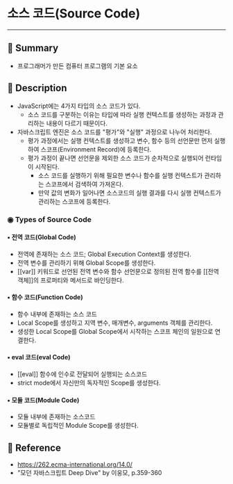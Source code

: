 # 소스 코드(Source Code)
---
## 📌 Summary
- 프로그래머가 만든 컴퓨터 프로그램의 기본 요소
## 📌 Description
- JavaScript에는 4가지 타입의 소스 코드가 있다.
	- 소스 코드를 구분하는 이유는 타입에 따라 실행 컨텍스트를 생성하는 과정과 관리하는 내용이 다르기 때문이다.
- 자바스크립트 엔진은 소스 코드를 "평가"와 "실행" 과정으로 나누어 처리한다.
	- 평가 과정에서는 실행 컨텍스트를 생성하고  변수, 함수 등의 선언문만 먼저 실행하여 스코프(Environment Record)에 등록한다.
	- 평가 과정이 끝나면 선언문을 제외한 소스 코드가 순차적으로 실행되어 런타임이 시작된다.
		- 소스 코드를 실행하기 위해 필요한 변수나 함수를 실행 컨텍스트가 관리하는 스코프에서 검색하여 가져온다.
		- 만약 값의 변화가 일어나면 소스코드의 실행 결과를 다시 실행 컨텍스트가 관리하는 스코프에 등록한다.
### ◉ Types of Source Code
#### ▪︎ 전역 코드(Global Code)
- 전역에 존재하는 소스 코드; Global Execution Context를 생성한다.
- 전역 변수를 관리하기 위해 Global Scope를 생성한다.
- [[var]] 키워드로 선언된 전역 변수와 함수 선언문으로 정의된 전역 함수를 [[전역 객체]]의 프로퍼티와 메서드로 바인딩한다.
#### ▪︎ 함수 코드(Function Code)
- 함수 내부에 존재하는 소스 코드
- Local Scope를 생성하고 지역 변수, 매개변수, arguments 객체를 관리한다.
- 생성한 Local Scope를 Global Scope에서 시작하는 스코프 체인의 일원으로 연결한다.
#### ▪︎ eval 코드(eval Code)
- [[eval]] 함수에 인수로 전달되어 실행되는 소스코드
- strict mode에서 자신만의 독자적인 Scope를 생성한다.
#### ▪︎ 모듈 코드(Module Code)
- 모듈 내부에 존재하는 소스코드
- 모듈별로 독립적인 Module Scope를 생성한다.
## 📌 Reference
- https://262.ecma-international.org/14.0/
- "모던 자바스크립트 Deep Dive" by 이웅모, p.359-360